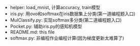 - helper: load_mnist, 计算accuracy, train模型
- iris.py: 用ovo和softmax在iris数据集上分类(第一道编程题入口)
- MulClassify.py: 实现softmax多分类(第二道编程题入口)
- Pocket.py: 辅助iris.py的感知机模型
- README.md: this file
- softmax.py: 非编程作业编程计算(因为梯度更新太难算了)